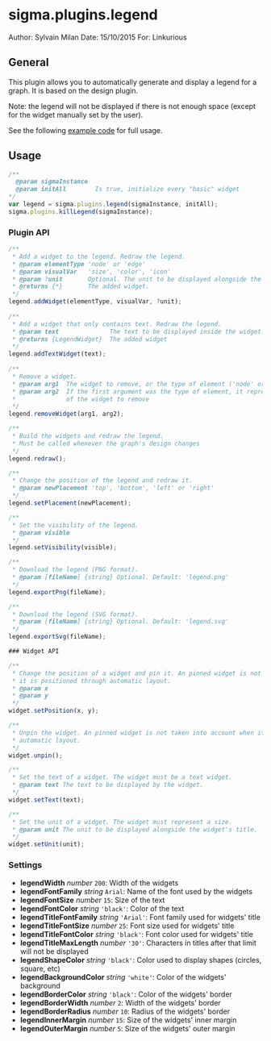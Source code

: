 # sigma.plugins.legend

Author: Sylvain Milan
Date: 15/10/2015
For: Linkurious

## General

This plugin allows you to automatically generate and display a legend for a graph. It is based on
the design plugin.

Note: the legend will not be displayed if there is not enough space (except for the widget manually set
by the user).

See the following [example code](../../examples/plugin-legend.html) for full usage.

## Usage

```js
/**
  @param sigmaInstance
  @param initAll        Is true, initialize every "basic" widget
*/
var legend = sigma.plugins.legend(sigmaInstance, initAll);
sigma.plugins.killLegend(sigmaInstance);

```

### Plugin API

```js
/**
 * Add a widget to the legend. Redraw the legend.
 * @param elementType 'node' or 'edge'
 * @param visualVar   'size', 'color', 'icon'
 * @param ?unit       Optional. The unit to be displayed alongside the widget's title
 * @returns {*}       The added widget.
 */
legend.addWidget(elementType, visualVar, ?unit);
  
/**
 * Add a widget that only contains text. Redraw the legend.
 * @param text              The text to be displayed inside the widget.
 * @returns {LegendWidget}  The added widget
 */
legend.addTextWidget(text);
 
/**
 * Remove a widget.
 * @param arg1  The widget to remove, or the type of element ('node' or 'edge')
 * @param arg2  If the first argument was the type of element, it represents the visual variable
 *              of the widget to remove
 */
legend.removeWidget(arg1, arg2);

/**
 * Build the widgets and redraw the legend.
 * Must be called whenever the graph's design changes
 */
legend.redraw();

/**
 * Change the position of the legend and redraw it.
 * @param newPlacement 'top', 'bottom', 'left' or 'right'
 */
legend.setPlacement(newPlacement);

/**
 * Set the visibility of the legend.
 * @param visible
 */
legend.setVisibility(visible);

/**
 * Download the legend (PNG format).
 * @param [fileName] {string} Optional. Default: 'legend.png'
 */
legend.exportPng(fileName);

/**
 * Download the legend (SVG format).
 * @param [fileName] {string} Optional. Default: 'legend.svg'
 */
legend.exportSvg(fileName);

### Widget API

/**
 * Change the position of a widget and pin it. An pinned widget is not taken into account when
 * it is positioned through automatic layout.
 * @param x
 * @param y
 */
widget.setPosition(x, y);

/**
 * Unpin the widget. An pinned widget is not taken into account when it is positioned through
 * automatic layout.
 */
widget.unpin();

/**
 * Set the text of a widget. The widget must be a text widget.
 * @param text The text to be displayed by the widget.
 */
widget.setText(text);

/**
 * Set the unit of a widget. The widget must represent a size.
 * @param unit The unit to be displayed alongside the widget's title.
 */
widget.setUnit(unit);

```

### Settings

* **legendWidth** *number* `200`: Width of the widgets
* **legendFontFamily** *string* `Arial`: Name of the font used by the widgets
* **legendFontSize** *number* `15`: Size of the text
* **legendFontColor** *string* `'black'`: Color of the text
* **legendTitleFontFamily** *string* `'Arial'`: Font family used for widgets' title
* **legendTitleFontSize** *number* `25`: Font size used for widgets' title
* **legendTitleFontColor** *string* `'black'`: Font color used for widgets' title
* **legendTitleMaxLength** *number* `'30'`: Characters in titles after that limit will not be displayed
* **legendShapeColor** *string* `'black'`: Color used to display shapes (circles, square, etc)
* **legendBackgroundColor** *string* `'white'`: Color of the widgets' background
* **legendBorderColor** *string* `'black'`: Color of the widgets' border
* **legendBorderWidth** *number* `2`: Width of the widgets' border
* **legendBorderRadius** *number* `10`: Radius of the widgets' border
* **legendInnerMargin** *number* `15`: Size of the widgets' inner margin
* **legendOuterMargin** *number* `5`: Size of the widgets' outer margin